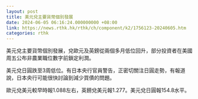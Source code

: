 ```yaml
---
layout: post
title: 美元兌主要貨幣個別發展
date: 2024-06-05 06:16:24.000000000 +08:00
link: https://news.rthk.hk/rthk/ch/component/k2/1756123-20240605.htm
categories: rthk
---
```


美元兌主要貨幣個別發展，兌歐元及英鎊從兩個多月低位回升，部分投資者在美國周五公布非農業職位數字前鎖定利潤。

美元兌日圓跌至3周低位。有日本央行官員警告，正密切關注日圓走勢，有報道說，日本央行可能很快討論到減少買債的問題。

歐元兌美元較早時報1.088左右，英鎊兌美元報1.277。美元兌日圓報154.8水平。
